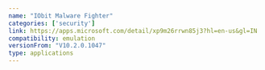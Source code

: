 ```yaml
---
name: "IObit Malware Fighter"
categories: ['security']
link: https://apps.microsoft.com/detail/xp9m26rrwn85j3?hl=en-us&gl=IN
compatibility: emulation
versionFrom: "V10.2.0.1047"
type: applications
---
```


